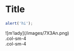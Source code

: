 # Title

```javascript
alert('hi');
```
<div class="row">
  <div class="col-sm-4">![m'lady](/images/7X3An.png)</div>
  <div class="col-sm-4">.col-sm-4</div>
  <div class="col-sm-4">.col-sm-4</div>
</div>
